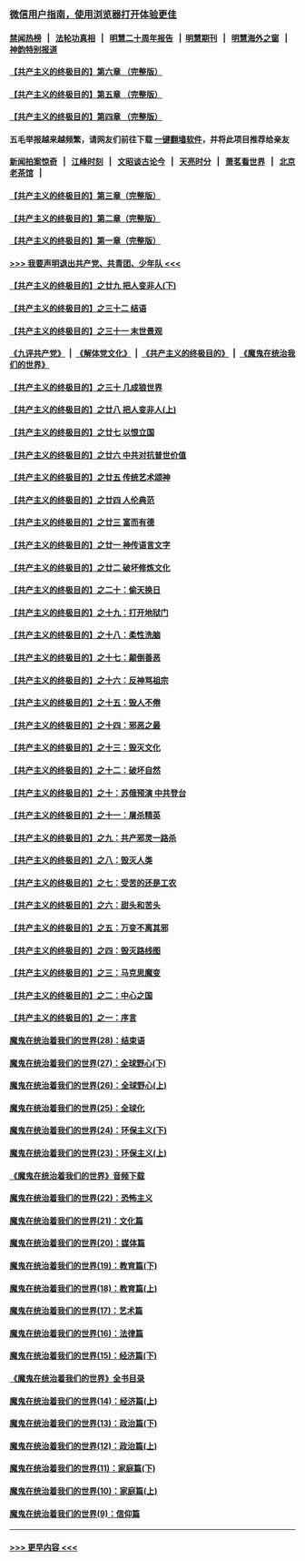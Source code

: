 ### [微信用户指南，使用浏览器打开体验更佳](https://github.com/gfw-breaker/banned-news1/blob/master/indexes/wechat-guide.md?t=0)
#### [禁闻热榜](热点新闻.md?t=0)  &nbsp;&nbsp;|&nbsp;&nbsp; [法轮功真相](https://github.com/gfw-breaker/truth/blob/master/README.md?t=0) &nbsp;&nbsp;|&nbsp;&nbsp; [明慧二十周年报告](https://github.com/gfw-breaker/mh-reports/blob/master/README.md?t=0) &nbsp;&nbsp;|&nbsp;&nbsp;[明慧期刊](https://github.com/gfw-breaker/mh-qikan) &nbsp;&nbsp;|&nbsp;&nbsp; [明慧海外之窗](https://github.com/gfw-breaker/mh-news/blob/master/README.md?t=0) &nbsp;&nbsp;|&nbsp;&nbsp; [神韵特别报道](https://github.com/gfw-breaker/mh-news/blob/master/shenyun.md?t=0)
#### [【共产主义的终极目的】第六章 （完整版）](../pages/nsc422/n11428913.md?t=02142344) 
#### [【共产主义的终极目的】第五章 （完整版）](../pages/nsc422/n11428912.md?t=02142344) 
#### [【共产主义的终极目的】第四章 （完整版）](../pages/nsc422/n11428907.md?t=02142344) 
#### 五毛举报越来越频繁，请网友们前往下载 [一键翻墙软件](https://github.com/gfw-breaker/ssr-accounts)，并将此项目推荐给亲友
#### [新闻拍案惊奇](https://github.com/gfw-breaker/banned-news1/blob/master/pages/link4.md) &nbsp;&nbsp;|&nbsp;&nbsp; [江峰时刻](https://github.com/gfw-breaker/banned-news1/blob/master/pages/link4.md) &nbsp;&nbsp;|&nbsp;&nbsp; [文昭谈古论今](https://github.com/gfw-breaker/banned-news1/blob/master/pages/link4.md) &nbsp;&nbsp;|&nbsp;&nbsp; [天亮时分](https://github.com/gfw-breaker/banned-news1/blob/master/pages/link4.md) &nbsp;&nbsp;|&nbsp;&nbsp; [萧茗看世界](https://github.com/gfw-breaker/banned-news1/blob/master/pages/link4.md) &nbsp;&nbsp;|&nbsp;&nbsp; [北京老茶馆](https://github.com/gfw-breaker/banned-news1/blob/master/pages/link4.md) &nbsp;&nbsp;|&nbsp;&nbsp; 
#### [【共产主义的终极目的】第三章（完整版）](../pages/nsc422/n11428848.md?t=02142344) 
#### [【共产主义的终极目的】第二章（完整版）](../pages/nsc422/n11428831.md?t=02142344) 
#### [【共产主义的终极目的】第一章（完整版）](../pages/nsc422/n11417651.md?t=02142344) 
#### [>>> 我要声明退出共产党、共青团、少年队 <<<](https://github.com/begood0513/goodnews/blob/master/quit/letter.md) 
#### [【共产主义的终极目的】之廿九 把人变非人(下)](../pages/nsc422/n11344140.md?t=02142344) 
#### [【共产主义的终极目的】之三十二 结语](../pages/nsc422/n11360535.md?t=02142344) 
#### [【共产主义的终极目的】之三十一 末世景观](../pages/nsc422/n11351129.md?t=02142344) 
#### [《九评共产党》](https://github.com/begood0513/9ping.md/blob/master/README.md) &nbsp;|&nbsp; [《解体党文化》](../../../../jtdwh.md/blob/master/README.md)  &nbsp;|&nbsp; [《共产主义的终极目的》](../../../../gczydzjmd.md/blob/master/README.md) &nbsp;|&nbsp; [《魔鬼在统治我们的世界》](../../../../mgztzwmdsj.md/blob/master/README.md) 
#### [【共产主义的终极目的】之三十 几成狼世界](../pages/nsc422/n11348280.md?t=02142344) 
#### [【共产主义的终极目的】之廿八 把人变非人(上)](../pages/nsc422/n11340492.md?t=02142344) 
#### [【共产主义的终极目的】之廿七 以恨立国](../pages/nsc422/n11336944.md?t=02142344) 
#### [【共产主义的终极目的】之廿六 中共对抗普世价值](../pages/nsc422/n11324785.md?t=02142344) 
#### [【共产主义的终极目的】之廿五 传统艺术颂神](../pages/nsc422/n11296396.md?t=02142344) 
#### [【共产主义的终极目的】之廿四 人伦典范](../pages/nsc422/n11296397.md?t=02142344) 
#### [【共产主义的终极目的】之廿三 富而有德](../pages/nsc422/n11283598.md?t=02142344) 
#### [【共产主义的终极目的】之廿一 神传语言文字](../pages/nsc422/n11263265.md?t=02142344) 
#### [【共产主义的终极目的】之廿二 破坏修炼文化](../pages/nsc422/n11245728.md?t=02142344) 
#### [【共产主义的终极目的】之二十：偷天换日](../pages/nsc422/n11238846.md?t=02142344) 
#### [【共产主义的终极目的】之十九：打开地狱门](../pages/nsc422/n11206376.md?t=02142344) 
#### [【共产主义的终极目的】之十八：柔性洗脑](../pages/nsc422/n11199994.md?t=02142344) 
#### [【共产主义的终极目的】之十七：颠倒善恶](../pages/nsc422/n11179782.md?t=02142344) 
#### [【共产主义的终极目的】之十六：反神骂祖宗](../pages/nsc422/n11166798.md?t=02142344) 
#### [【共产主义的终极目的】之十五：毁人不倦](../pages/nsc422/n11166792.md?t=02142344) 
#### [【共产主义的终极目的】之十四：邪恶之最](../pages/nsc422/n11150249.md?t=02142344) 
#### [【共产主义的终极目的】之十三：毁灭文化](../pages/nsc422/n11135227.md?t=02142344) 
#### [【共产主义的终极目的】之十二：破坏自然](../pages/nsc422/n11135214.md?t=02142344) 
#### [【共产主义的终极目的】之十：苏俄预演 中共登台](../pages/nsc422/n11118424.md?t=02142344) 
#### [【共产主义的终极目的】之十一：屠杀精英](../pages/nsc422/n11118442.md?t=02142344) 
#### [【共产主义的终极目的】之九：共产邪灵一路杀](../pages/nsc422/n11114139.md?t=02142344) 
#### [【共产主义的终极目的】之八：毁灭人类](../pages/nsc422/n11108503.md?t=02142344) 
#### [【共产主义的终极目的】之七：受苦的还是工农](../pages/nsc422/n11101809.md?t=02142344) 
#### [【共产主义的终极目的】之六：甜头和苦头](../pages/nsc422/n11096971.md?t=02142344) 
#### [【共产主义的终极目的】之五：万变不离其邪](../pages/nsc422/n11091285.md?t=02142344) 
#### [【共产主义的终极目的】之四：毁灭路线图](../pages/nsc422/n11086284.md?t=02142344) 
#### [【共产主义的终极目的】之三：马克思魔变](../pages/nsc422/n11061941.md?t=02142344) 
#### [【共产主义的终极目的】之二：中心之国](../pages/nsc422/n11047728.md?t=02142344) 
#### [【共产主义的终极目的】之一：序言](../pages/nsc422/n11086077.md?t=02142344) 
#### [魔鬼在统治着我们的世界(28)：结束语](../pages/nsc422/n10936246.md?t=02142344) 
#### [魔鬼在统治着我们的世界(27)：全球野心(下)](../pages/nsc422/n10928319.md?t=02142344) 
#### [魔鬼在统治着我们的世界(26)：全球野心(上)](../pages/nsc422/n10900318.md?t=02142344) 
#### [魔鬼在统治着我们的世界(25)：全球化](../pages/nsc422/n10788205.md?t=02142344) 
#### [魔鬼在统治着我们的世界(24)：环保主义(下)](../pages/nsc422/n10695307.md?t=02142344) 
#### [魔鬼在统治着我们的世界(23)：环保主义(上)](../pages/nsc422/n10688613.md?t=02142344) 
#### [《魔鬼在统治着我们的世界》音频下载](../pages/nsc422/n10635553.md?t=02142344) 
#### [魔鬼在统治着我们的世界(22)：恐怖主义](../pages/nsc422/n10614727.md?t=02142344) 
#### [魔鬼在统治着我们的世界(21)：文化篇](../pages/nsc422/n10597706.md?t=02142344) 
#### [魔鬼在统治着我们的世界(20)：媒体篇](../pages/nsc422/n10586579.md?t=02142344) 
#### [魔鬼在统治着我们的世界(19)：教育篇(下)](../pages/nsc422/n10564808.md?t=02142344) 
#### [魔鬼在统治着我们的世界(18)：教育篇(上)](../pages/nsc422/n10526970.md?t=02142344) 
#### [魔鬼在统治着我们的世界(17)：艺术篇](../pages/nsc422/n10499093.md?t=02142344) 
#### [魔鬼在统治着我们的世界(16)：法律篇](../pages/nsc422/n10485969.md?t=02142344) 
#### [魔鬼在统治着我们的世界(15)：经济篇(下)](../pages/nsc422/n10469975.md?t=02142344) 
#### [《魔鬼在统治着我们的世界》全书目录](../pages/nsc422/n10464261.md?t=02142344) 
#### [魔鬼在统治着我们的世界(14)：经济篇(上)](../pages/nsc422/n10457370.md?t=02142344) 
#### [魔鬼在统治着我们的世界(13)：政治篇(下)](../pages/nsc422/n10448270.md?t=02142344) 
#### [魔鬼在统治着我们的世界(12)：政治篇(上)](../pages/nsc422/n10444576.md?t=02142344) 
#### [魔鬼在统治着我们的世界(11)：家庭篇(下)](../pages/nsc422/n10440961.md?t=02142344) 
#### [魔鬼在统治着我们的世界(10)：家庭篇(上)](../pages/nsc422/n10435448.md?t=02142344) 
#### [魔鬼在统治着我们的世界(9)：信仰篇](../pages/nsc422/n10432159.md?t=02142344) 

----
#### [ >>> 更早内容 <<< ](../indexes/nsc422-earlier.md)
